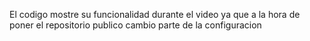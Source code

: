 El codigo mostre su funcionalidad durante el video ya que a la hora de poner el repositorio publico cambio parte de la configuracion
